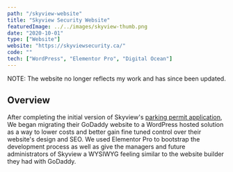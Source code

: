 ```yaml
---
path: "/skyview-website"
title: "Skyview Security Website"
featuredImage: ../../images/skyview-thumb.png
date: "2020-10-01"
type: ["Website"]
website: "https://skyviewsecurity.ca/"
code: ""
tech: ["WordPress", "Elementor Pro", "Digital Ocean"]
---
```


<div class="card notice">
<p>
NOTE: The website no longer reflects my work and has since been updated.
</p>
</div>

## Overview

<p>
After completing the initial version of Skyview's <a href="/secure-park" target="_blank">parking permit application</a>, We began migrating their GoDaddy website to a WordPress hosted solution as a way to lower costs and better gain fine tuned control over their website's design and SEO. We used Elementor Pro to bootstrap the development process as well as give the managers and future administrators of Skyview a WYSIWYG feeling similar to the website builder they had with GoDaddy.
</p>
